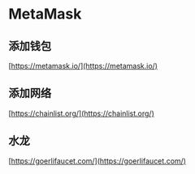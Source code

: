 # MetaMask

## 添加钱包
[https://metamask.io/](https://metamask.io/)
## 添加网络
[https://chainlist.org/](https://chainlist.org/)
## 水龙
[https://goerlifaucet.com/](https://goerlifaucet.com/)